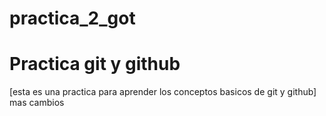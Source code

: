 # practica_2_got
# Practica git y github

[esta es una practica para aprender los conceptos basicos de git y github]
mas cambios
